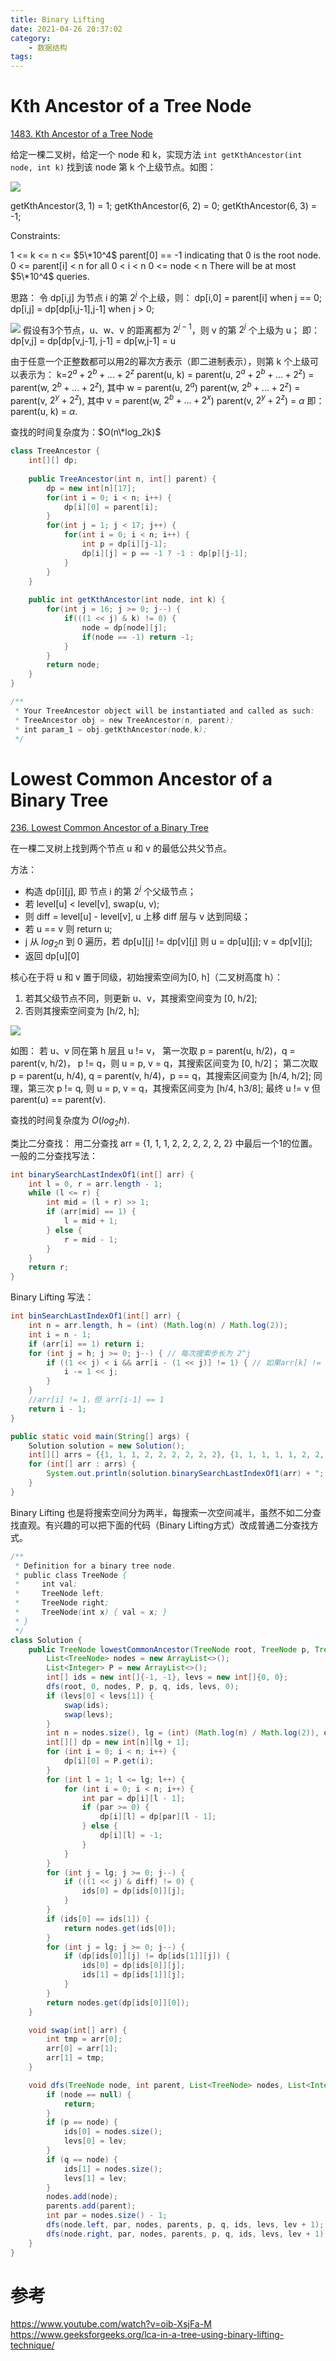 ```yaml
---
title: Binary Lifting
date: 2021-04-26 20:37:02
category:
    - 数据结构
tags:
---
```

# Kth Ancestor of a Tree Node
[1483. Kth Ancestor of a Tree Node](https://leetcode.com/problems/kth-ancestor-of-a-tree-node/)

给定一棵二叉树，给定一个 node 和 k，实现方法 `int getKthAncestor(int node, int k)` 找到该 node 第 k 个上级节点。如图：

![](/blog/2021/04/26/Binary-Lifting/tree.svg)

getKthAncestor(3, 1) = 1;
getKthAncestor(6, 2) = 0;
getKthAncestor(6, 3) = -1;  

Constraints:

1 <= k <= n <= $5\*10^4$
parent[0] == -1 indicating that 0 is the root node.
0 <= parent[i] < n for all 0 < i < n
0 <= node < n
There will be at most $5\*10^4$ queries.

思路：
令 dp[i,j] 为节点 i 的第 $2^j$ 个上级，则：
dp[i,0] = parent[i] when j == 0;
dp[i,j] = dp[dp[i,j-1],j-1] when j > 0; 

![](/blog/2021/04/26/Binary-Lifting/dp.svg)
假设有3个节点，u、w、v 的距离都为 $2^{j-1}$，则 v 的第 $2^j$ 个上级为 u；
即：dp[v,j] = dp[dp[v,j-1], j-1] = dp[w,j-1] = u

由于任意一个正整数都可以用2的幂次方表示（即二进制表示），则第 k 个上级可以表示为：
k=$2^a+2^b+...+2^z$
parent(u, k) = parent(u, $2^a+2^b+...+2^z$) = parent(w, $2^b+...+2^z$),
其中 w = parent(u, $2^a$)
parent(w, $2^b+...+2^z$) = parent(v, $2^y+2^z$),
其中 v = parent(w, $2^b+...+2^x$)
parent(v, $2^y+2^z$) = $\alpha$
即：parent(u, k) = $\alpha$.

查找的时间复杂度为：$O(n\*log_2k)$

```java
class TreeAncestor {
    int[][] dp;
    
    public TreeAncestor(int n, int[] parent) {
        dp = new int[n][17];
        for(int i = 0; i < n; i++) {
            dp[i][0] = parent[i];
        }
        for(int j = 1; j < 17; j++) {
            for(int i = 0; i < n; i++) {
                int p = dp[i][j-1];
                dp[i][j] = p == -1 ? -1 : dp[p][j-1];
            }
        }
    }
    
    public int getKthAncestor(int node, int k) {
        for(int j = 16; j >= 0; j--) {
            if(((1 << j) & k) != 0) {
                node = dp[node][j];
                if(node == -1) return -1;
            }
        }
        return node;
    }
}

/**
 * Your TreeAncestor object will be instantiated and called as such:
 * TreeAncestor obj = new TreeAncestor(n, parent);
 * int param_1 = obj.getKthAncestor(node,k);
 */
```

# Lowest Common Ancestor of a Binary Tree
[236. Lowest Common Ancestor of a Binary Tree
](https://leetcode.com/problems/lowest-common-ancestor-of-a-binary-tree/)

在一棵二叉树上找到两个节点 u 和 v 的最低公共父节点。

方法：

- 构造 dp[i][j], 即 节点 i 的第 $2^j$ 个父级节点；
- 若 level[u] < level[v], swap(u, v);
- 则 diff = level[u] - level[v], u 上移 diff 层与 v 达到同级；
- 若 u == v 则 return u;
- j 从 $log_2n$ 到 0 遍历，若 dp[u][j] != dp[v][j] 则 u = dp[u][j]; v = dp[v][j];
- 返回 dp[u][0]

核心在于将 u 和 v 置于同级，初始搜索空间为[0, h]（二叉树高度 h）：
1. 若其父级节点不同，则更新 u、v，其搜索空间变为 [0, h/2];
2. 否则其搜索空间变为 [h/2, h];

![](/blog/2021/04/26/Binary-Lifting/search.svg)

如图：
若 u、v 同在第 h 层且 u != v，
第一次取 p = parent(u, h/2)，q = parent(v, h/2)， p != q，则 u = p, v  = q，其搜索区间变为 [0, h/2]；
第二次取 p = parent(u, h/4), q = parent(v, h/4)，p == q，其搜索区间变为 [h/4, h/2];
同理，第三次 p != q, 则 u = p, v = q，其搜索区间变为 [h/4, h3/8];
最终 u != v 但 parent(u) == parent(v).

查找的时间复杂度为 $O(log_2h)$.

类比二分查找：
用二分查找 arr = {1, 1, 1, 2, 2, 2, 2, 2, 2} 中最后一个1的位置。
一般的二分查找写法：
```java
int binarySearchLastIndexOf1(int[] arr) {
    int l = 0, r = arr.length - 1;
    while (l <= r) {
        int mid = (l + r) >> 1;
        if (arr[mid] == 1) {
            l = mid + 1;
        } else {
            r = mid - 1;
        }
    }
    return r;
}
```

Binary Lifting 写法：
```java
int binSearchLastIndexOf1(int[] arr) {
    int n = arr.length, h = (int) (Math.log(n) / Math.log(2));
    int i = n - 1;
    if (arr[i] == 1) return i;
    for (int j = h; j >= 0; j--) { // 每次搜索步长为 2^j
        if ((1 << j) < i && arr[i - (1 << j)] != 1) { // 如果arr[k] != 1，上移i到k
            i -= 1 << j;
        }
    }
    //arr[i] != 1，但 arr[i-1] == 1
    return i - 1;
}

public static void main(String[] args) {
    Solution solution = new Solution();
    int[][] arrs = {{1, 1, 1, 2, 2, 2, 2, 2, 2}, {1, 1, 1, 1, 1, 2, 2, 2}, {1, 2, 2, 2}};
    for (int[] arr : arrs) {
        System.out.println(solution.binarySearchLastIndexOf1(arr) + "; " + solution.binSearchLastIndexOf1(arr));
    }
}
```

Binary Lifting 也是将搜索空间分为两半，每搜索一次空间减半，虽然不如二分查找直观。有兴趣的可以把下面的代码（Binary Lifting方式）改成普通二分查找方式。


```java
/**
 * Definition for a binary tree node.
 * public class TreeNode {
 *     int val;
 *     TreeNode left;
 *     TreeNode right;
 *     TreeNode(int x) { val = x; }
 * }
 */
class Solution {
    public TreeNode lowestCommonAncestor(TreeNode root, TreeNode p, TreeNode q) {
        List<TreeNode> nodes = new ArrayList<>();
        List<Integer> P = new ArrayList<>();
        int[] ids = new int[]{-1, -1}, levs = new int[]{0, 0};
        dfs(root, 0, nodes, P, p, q, ids, levs, 0);
        if (levs[0] < levs[1]) {
            swap(ids);
            swap(levs);
        }
        int n = nodes.size(), lg = (int) (Math.log(n) / Math.log(2)), diff = levs[0] - levs[1];
        int[][] dp = new int[n][lg + 1];
        for (int i = 0; i < n; i++) {
            dp[i][0] = P.get(i);
        }
        for (int l = 1; l <= lg; l++) {
            for (int i = 0; i < n; i++) {
                int par = dp[i][l - 1];
                if (par >= 0) {
                    dp[i][l] = dp[par][l - 1];
                } else {
                    dp[i][l] = -1;
                }
            }
        }
        for (int j = lg; j >= 0; j--) {
            if (((1 << j) & diff) != 0) {
                ids[0] = dp[ids[0]][j];
            }
        }
        if (ids[0] == ids[1]) {
            return nodes.get(ids[0]);
        }
        for (int j = lg; j >= 0; j--) {
            if (dp[ids[0]][j] != dp[ids[1]][j]) {
                ids[0] = dp[ids[0]][j];
                ids[1] = dp[ids[1]][j];
            }
        }
        return nodes.get(dp[ids[0]][0]);
    }

    void swap(int[] arr) {
        int tmp = arr[0];
        arr[0] = arr[1];
        arr[1] = tmp;
    }

    void dfs(TreeNode node, int parent, List<TreeNode> nodes, List<Integer> parents, TreeNode p, TreeNode q, int[] ids, int[] levs, int lev) {
        if (node == null) {
            return;
        }
        if (p == node) {
            ids[0] = nodes.size();
            levs[0] = lev;
        }
        if (q == node) {
            ids[1] = nodes.size();
            levs[1] = lev;
        }
        nodes.add(node);
        parents.add(parent);
        int par = nodes.size() - 1;
        dfs(node.left, par, nodes, parents, p, q, ids, levs, lev + 1);
        dfs(node.right, par, nodes, parents, p, q, ids, levs, lev + 1);
    }
}
```

# 参考
https://www.youtube.com/watch?v=oib-XsjFa-M
https://www.geeksforgeeks.org/lca-in-a-tree-using-binary-lifting-technique/